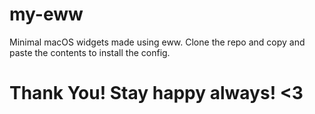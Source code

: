 # my-eww
Minimal macOS widgets made using eww. Clone the repo and copy and paste the contents to install the config.
# Thank You! Stay happy always! <3
